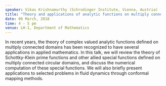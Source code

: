 ```yaml
---
speaker: Vikas Krishnamurthy (Schrodinger Institute, Vienna, Austria)
title: "Theory and applications of analytic functions on multiply connected domains"
date: 06 March, 2018
time: 4 - 5 pm
venue: LH-1, Department of Mathematics
---
```


In recent years, the theory of complex valued analytic functions defined on multiply connected domains has been recognized to have several applications in applied mathematics. In this talk, we will review the theory of Schottky-Klein prime functions and other allied special functions defined on multiply connected circular domains, and discuss the numerical computation of these special functions. We will also briefly present applications to selected problems in fluid dynamics through conformal mapping methods.
